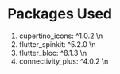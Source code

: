 # Packages Used

1. cupertino_icons: ^1.0.2 \n
2. flutter_spinkit: ^5.2.0 \n
3. flutter_bloc: ^8.1.3  \n
4. connectivity_plus: ^4.0.2 \n

